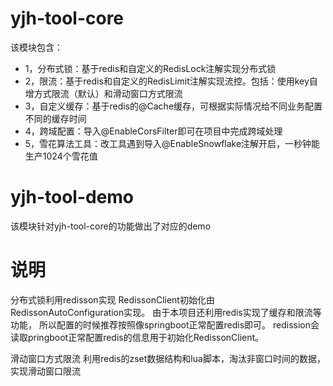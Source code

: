# yjh-tool-core
该模块包含：
* 1，分布式锁：基于redis和自定义的RedisLock注解实现分布式锁
* 2，限流：基于redis和自定义的RedisLimit注解实现流控。包括：使用key自增方式限流（默认）和滑动窗口方式限流
* 3，自定义缓存：基于redis的@Cache缓存，可根据实际情况给不同业务配置不同的缓存时间
* 4，跨域配置：导入@EnableCorsFilter即可在项目中完成跨域处理
* 5，雪花算法工具：改工具遇到导入@EnableSnowflake注解开启，一秒钟能生产1024个雪花值

# yjh-tool-demo
该模块针对yjh-tool-core的功能做出了对应的demo

# 说明
分布式锁利用redisson实现
RedissonClient初始化由RedissonAutoConfiguration实现。
由于本项目还利用redis实现了缓存和限流等功能，
所以配置的时候推荐按照像springboot正常配置redis即可。
redission会读取pringboot正常配置redis的信息用于初始化RedissonClient。

滑动窗口方式限流
利用redis的zset数据结构和lua脚本，淘汰非窗口时间的数据，实现滑动窗口限流
